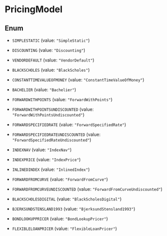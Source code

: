 

# PricingModel

## Enum


* `SIMPLESTATIC` (value: `"SimpleStatic"`)

* `DISCOUNTING` (value: `"Discounting"`)

* `VENDORDEFAULT` (value: `"VendorDefault"`)

* `BLACKSCHOLES` (value: `"BlackScholes"`)

* `CONSTANTTIMEVALUEOFMONEY` (value: `"ConstantTimeValueOfMoney"`)

* `BACHELIER` (value: `"Bachelier"`)

* `FORWARDWITHPOINTS` (value: `"ForwardWithPoints"`)

* `FORWARDWITHPOINTSUNDISCOUNTED` (value: `"ForwardWithPointsUndiscounted"`)

* `FORWARDSPECIFIEDRATE` (value: `"ForwardSpecifiedRate"`)

* `FORWARDSPECIFIEDRATEUNDISCOUNTED` (value: `"ForwardSpecifiedRateUndiscounted"`)

* `INDEXNAV` (value: `"IndexNav"`)

* `INDEXPRICE` (value: `"IndexPrice"`)

* `INLINEDINDEX` (value: `"InlinedIndex"`)

* `FORWARDFROMCURVE` (value: `"ForwardFromCurve"`)

* `FORWARDFROMCURVEUNDISCOUNTED` (value: `"ForwardFromCurveUndiscounted"`)

* `BLACKSCHOLESDIGITAL` (value: `"BlackScholesDigital"`)

* `BJERKSUNDSTENSLAND1993` (value: `"BjerksundStensland1993"`)

* `BONDLOOKUPPRICER` (value: `"BondLookupPricer"`)

* `FLEXIBLELOANPRICER` (value: `"FlexibleLoanPricer"`)



